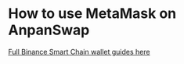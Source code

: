 # How to use MetaMask on AnpanSwap

[Full Binance Smart Chain wallet guides here](https://docs.binance.org/smart-chain/wallet/metamask.html)

